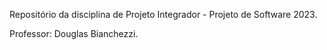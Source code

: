 Repositório da disciplina de Projeto Integrador - Projeto de Software 2023.

Professor: Douglas Bianchezzi.